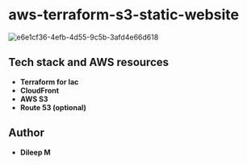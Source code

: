 # aws-terraform-s3-static-website  
![e6e1cf36-4efb-4d55-9c5b-3afd4e66d618](https://github.com/user-attachments/assets/3f451669-ca85-480a-9996-6d7abc4a57fb)
## Tech stack and AWS resources
- **Terraform for Iac**
- **CloudFront**
- **AWS S3**
- **Route 53 (optional)**
## Author
- **Dileep M**
